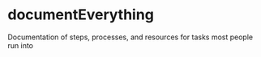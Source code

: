 # documentEverything
Documentation of steps, processes, and resources for tasks most people run into
